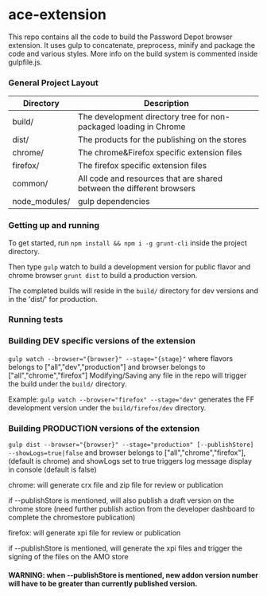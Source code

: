 # ace-extension
This repo contains all the code to build the Password Depot browser extension. It uses gulp to concatenate,
preprocess, minify and package the code and various styles. More info on
the build system is commented inside gulpfile.js.

### General Project Layout


Directory | Description
---- | ----
build/ | The development directory tree for non-packaged loading in Chrome
dist/ | The products for the publishing on the stores
chrome/ | The chrome&Firefox specific extension files
firefox/ | The firefox specific extension files
common/ | All code and resources that are shared between the different browsers
node_modules/ | gulp dependencies


### Getting up and running

To get started, run `npm install && npm i -g grunt-cli` inside the project directory.

Then type `gulp` watch to build a development version for public flavor and chrome browser
`grunt dist` to build a production version.

The completed builds will reside in the `build/` directory for dev versions and in the 'dist/' for production.

### Running tests

### Building DEV specific versions of the extension
`
gulp watch --browser="{browser}" --stage="{stage}"
`
where flavors belongs to ["all","dev","production"]
and browser belongs to ["all","chrome","firefox"]
Modifying/Saving any file in the repo will trigger the build  under the `build/` directory.

Example:
`
gulp watch --browser="firefox" --stage="dev"
`
generates the FF development version under the `build/firefox/dev` directory.


### Building PRODUCTION  versions of the extension
`
gulp dist --browser="{browser}" --stage="production" [--publishStore] --showLogs=true|false
`
and browser belongs to ["all","chrome","firefox"], (default is chrome)
and showLogs set to true triggers log message display in console (default is false)

chrome: will generate crx file and zip file for review or publication

if --publishStore is mentioned, will also publish a draft version on the chrome store (need further publish action from the developer dashboard to complete the chromestore publication)

firefox: will generate xpi file for review or publication 

if --publishStore is mentioned, will generate the xpi files and trigger the signing of the files on the AMO store
#### WARNING: when --publishStore is mentioned, new addon version number will have to be greater than currently published version.
